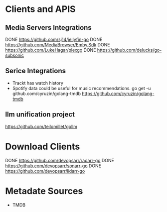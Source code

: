 # Clients and APIS


## Media Servers Integrations
DONE https://github.com/sj14/jellyfin-go
DONE https://github.com/MediaBrowser/Emby.Sdk
DONE https://github.com/LukeHagar/plexgo
DONE https://github.com/delucks/go-subsonic



## Serice Integrations
* Trackt has watch history
* Spotify data could be useful for music recommendations.
go get -u github.com/cyruzin/golang-tmdb
https://github.com/cyruzin/golang-tmdb


## llm  unification project
https://github.com/teilomillet/gollm


# Download Clients
DONE https://github.com/devopsarr/radarr-go
DONE https://github.com/devopsarr/sonarr-go
DONE https://github.com/devopsarr/lidarr-go


# Metadate Sources
- TMDB
